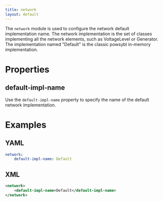 ```yaml
---
title: network
layout: default
---
```


The `network` module is used to configure the network default implementation name. The network implementation is the set of classes implementing all the network elements, such as VoltageLevel or Generator. The implementation named "Default" is the classic powsybl in-memory implementation.

# Properties

## default-impl-name
Use the `default-impl-name` property to specify the name of the default network implementation.

# Examples

## YAML
```yaml
network:
    default-impl-name: Default
```

## XML
```xml
<network>
    <default-impl-name>Default</default-impl-name>
</network>
```
